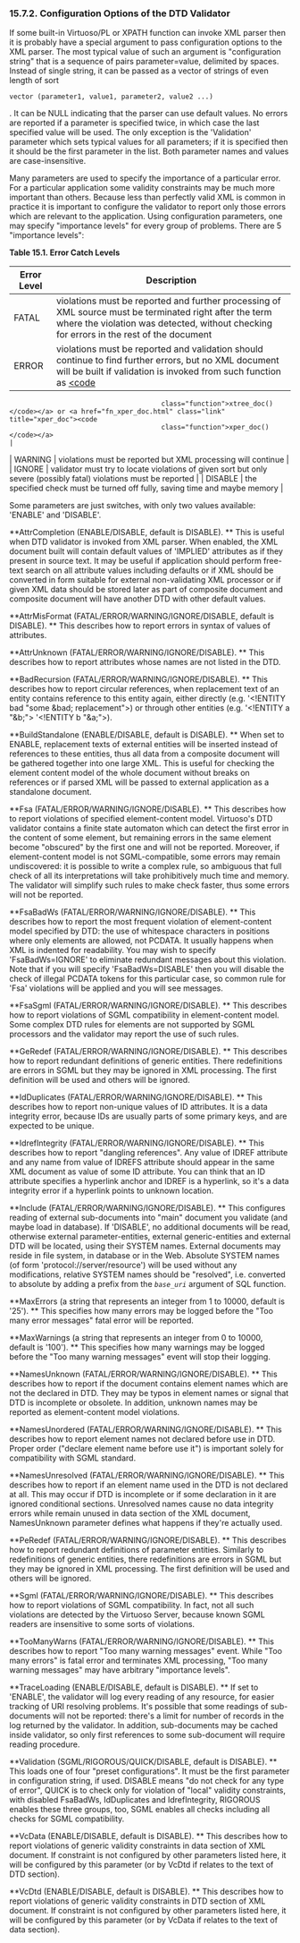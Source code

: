 <div id="dtd_config" class="section">

<div class="titlepage">

<div>

<div>

### 15.7.2. Configuration Options of the DTD Validator

</div>

</div>

</div>

If some built-in Virtuoso/PL or XPATH function can invoke XML parser
then it is probably have a special argument to pass configuration
options to the XML parser. The most typical value of such an argument is
"configuration string" that is a sequence of pairs parameter=value,
delimited by spaces. Instead of single string, it can be passed as a
vector of strings of even length of sort

``` programlisting
vector (parameter1, value1, parameter2, value2 ...)
```

. It can be NULL indicating that the parser can use default values. No
errors are reported if a parameter is specified twice, in which case the
last specified value will be used. The only exception is the
'Validation' parameter which sets typical values for all parameters; if
it is specified then it should be the first parameter in the list. Both
parameter names and values are case-insensitive.

Many parameters are used to specify the importance of a particular
error. For a particular application some validity constraints may be
much more important than others. Because less than perfectly valid XML
is common in practice it is important to configure the validator to
report only those errors which are relevant to the application. Using
configuration parameters, one may specify "importance levels" for every
group of problems. There are 5 "importance levels":

<div id="id46691" class="table">

**Table 15.1. Error Catch Levels**

<div class="table-contents">

| Error Level                            | Description                                                                                                                                                                                                                          |
|----------------------------------------|--------------------------------------------------------------------------------------------------------------------------------------------------------------------------------------------------------------------------------------|
| <span class="errortext">FATAL</span>   | violations must be reported and further processing of XML source must be terminated right after the term where the violation was detected, without checking for errors in the rest of the document                                   |
| <span class="errortext">ERROR</span>   | violations must be reported and validation should continue to find further errors, but no XML document will be built if validation is invoked from such function as <a href="fn_xtree_doc.html" class="link" title="xtree_doc"><code 
                                          class="function">xtree_doc() </code></a> or <a href="fn_xper_doc.html" class="link" title="xper_doc"><code                                                                                                                            
                                          class="function">xper_doc() </code></a>                                                                                                                                                                                               |
| <span class="errortext">WARNING</span> | violations must be reported but XML processing will continue                                                                                                                                                                         |
| <span class="errortext">IGNORE</span>  | validator must try to locate violations of given sort but only severe (possibly fatal) violations must be reported                                                                                                                   |
| <span class="errortext">DISABLE</span> | the specified check must be turned off fully, saving time and maybe memory                                                                                                                                                           |

</div>

</div>

  

Some parameters are just switches, with only two values available:
'ENABLE' and 'DISABLE'.

**AttrCompletion (ENABLE/DISABLE, default is DISABLE). ** This is useful
when DTD validator is invoked from XML parser. When enabled, the XML
document built will contain default values of 'IMPLIED' attributes as if
they present in source text. It may be useful if application should
perform free-text search on all attribute values including defaults or
if XML should be converted in form suitable for external non-validating
XML processor or if given XML data should be stored later as part of
composite document and composite document will have another DTD with
other default values.

**AttrMisFormat (FATAL/ERROR/WARNING/IGNORE/DISABLE, default is
DISABLE). ** This describes how to report errors in syntax of values of
attributes.

**AttrUnknown (FATAL/ERROR/WARNING/IGNORE/DISABLE). ** This describes
how to report attributes whose names are not listed in the DTD.

**BadRecursion (FATAL/ERROR/WARNING/IGNORE/DISABLE). ** This describes
how to report circular references, when replacement text of an entity
contains reference to this entity again, either directly (e.g.
'\<!ENTITY bad "some &bad; replacement"\>) or through other entities
(e.g. '\<!ENTITY a "&b;"\> '\<!ENTITY b "&a;"\>).

**BuildStandalone (ENABLE/DISABLE, default is DISABLE). ** When set to
ENABLE, replacement texts of external entities will be inserted instead
of references to these entities, thus all data from a composite document
will be gathered together into one large XML. This is useful for
checking the element content model of the whole document without breaks
on references or if parsed XML will be passed to external application as
a standalone document.

**Fsa (FATAL/ERROR/WARNING/IGNORE/DISABLE). ** This describes how to
report violations of specified element-content model. Virtuoso's DTD
validator contains a finite state automaton which can detect the first
error in the content of some element, but remaining errors in the same
element become "obscured" by the first one and will not be reported.
Moreover, if element-content model is not SGML-compatible, some errors
may remain undiscovered: it is possible to write a complex rule, so
ambiguous that full check of all its interpretations will take
prohibitively much time and memory. The validator will simplify such
rules to make check faster, thus some errors will not be reported.

**FsaBadWs (FATAL/ERROR/WARNING/IGNORE/DISABLE). ** This describes how
to report the most frequent violation of element-content model specified
by DTD: the use of whitespace characters in positions where only
elements are allowed, not PCDATA. It usually happens when XML is
indented for readability. You may wish to specify 'FsaBadWs=IGNORE' to
eliminate redundant messages about this violation. Note that if you will
specify 'FsaBadWs=DISABLE' then you will disable the check of illegal
PCDATA tokens for this particular case, so common rule for 'Fsa'
violations will be applied and you will see messages.

**FsaSgml (FATAL/ERROR/WARNING/IGNORE/DISABLE). ** This describes how to
report violations of SGML compatibility in element-content model. Some
complex DTD rules for elements are not supported by SGML processors and
the validator may report the use of such rules.

**GeRedef (FATAL/ERROR/WARNING/IGNORE/DISABLE). ** This describes how to
report redundant definitions of generic entities. There redefinitions
are errors in SGML but they may be ignored in XML processing. The first
definition will be used and others will be ignored.

**IdDuplicates (FATAL/ERROR/WARNING/IGNORE/DISABLE). ** This describes
how to report non-unique values of ID attributes. It is a data integrity
error, because IDs are usually parts of some primary keys, and are
expected to be unique.

**IdrefIntegrity (FATAL/ERROR/WARNING/IGNORE/DISABLE). ** This describes
how to report "dangling references". Any value of IDREF attribute and
any name from value of IDREFS attribute should appear in the same XML
document as value of some ID attribute. You can think that an ID
attribute specifies a hyperlink anchor and IDREF is a hyperlink, so it's
a data integrity error if a hyperlink points to unknown location.

**Include (FATAL/ERROR/WARNING/IGNORE/DISABLE). ** This configures
reading of external sub-documents into "main" document you validate (and
maybe load in database). If 'DISABLE', no additional documents will be
read, otherwise external parameter-entities, external generic-entities
and external DTD will be located, using their SYSTEM names. External
documents may reside in file system, in database or in the Web. Absolute
SYSTEM names (of form 'protocol://server/resource') will be used without
any modifications, relative SYSTEM names should be "resolved", i.e.
converted to absolute by adding a prefix from the *`base_uri`* argument
of SQL function.

**MaxErrors (a string that represents an integer from 1 to 10000,
default is '25'). ** This specifies how many errors may be logged before
the "Too many error messages" fatal error will be reported.

**MaxWarnings (a string that represents an integer from 0 to 10000,
default is '100'). ** This specifies how many warnings may be logged
before the "Too many warning messages" event will stop their logging.

**NamesUnknown (FATAL/ERROR/WARNING/IGNORE/DISABLE). ** This describes
how to report if the document contains element names which are not the
declared in DTD. They may be typos in element names or signal that DTD
is incomplete or obsolete. In addition, unknown names may be reported as
element-content model violations.

**NamesUnordered (FATAL/ERROR/WARNING/IGNORE/DISABLE). ** This describes
how to report element names not declared before use in DTD. Proper order
("declare element name before use it") is important solely for
compatibility with SGML standard.

**NamesUnresolved (FATAL/ERROR/WARNING/IGNORE/DISABLE). ** This
describes how to report if an element name used in the DTD is not
declared at all. This may occur if DTD is incomplete or if some
declaration in it are ignored conditional sections. Unresolved names
cause no data integrity errors while remain unused in data section of
the XML document, NamesUnknown parameter defines what happens if they're
actually used.

**PeRedef (FATAL/ERROR/WARNING/IGNORE/DISABLE). ** This describes how to
report redundant definitions of parameter entities. Similarly to
redefinitions of generic entities, there redefinitions are errors in
SGML but they may be ignored in XML processing. The first definition
will be used and others will be ignored.

**Sgml (FATAL/ERROR/WARNING/IGNORE/DISABLE). ** This describes how to
report violations of SGML compatibility. In fact, not all such
violations are detected by the Virtuoso Server, because known SGML
readers are insensitive to some sorts of violations.

**TooManyWarns (FATAL/ERROR/WARNING/IGNORE/DISABLE). ** This describes
how to report "Too many warning messages" event. While "Too many errors"
is fatal error and terminates XML processing, "Too many warning
messages" may have arbitrary "importance levels".

**TraceLoading (ENABLE/DISABLE, default is DISABLE). ** If set to
'ENABLE', the validator will log every reading of any resource, for
easier tracking of URI resolving problems. It's possible that some
readings of sub-documents will not be reported: there's a limit for
number of records in the log returned by the validator. In addition,
sub-documents may be cached inside validator, so only first references
to some sub-document will require reading procedure.

**Validation (SGML/RIGOROUS/QUICK/DISABLE, default is DISABLE). ** This
loads one of four "preset configurations". It must be the first
parameter in configuration string, if used. DISABLE means "do not check
for any type of error", QUICK is to check only for violation of "local"
validity constraints, with disabled FsaBadWs, IdDuplicates and
IdrefIntegrity, RIGOROUS enables these three groups, too, SGML enables
all checks including all checks for SGML compatibility.

**VcData (ENABLE/DISABLE, default is DISABLE). ** This describes how to
report violations of generic validity constraints in data section of XML
document. If constraint is not configured by other parameters listed
here, it will be configured by this parameter (or by VcDtd if relates to
the text of DTD section).

**VcDtd (ENABLE/DISABLE, default is DISABLE). ** This describes how to
report violations of generic validity constraints in DTD section of XML
document. If constraint is not configured by other parameters listed
here, it will be configured by this parameter (or by VcData if relates
to the text of data section).

</div>
